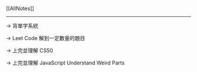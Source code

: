 [[AllNotes]]

---

→ 背單字系統

→ Leet Code 解到一定數量的題目

→ 上完並理解 CS50

→ 上完並理解 JavaScript Understand Weird Parts

